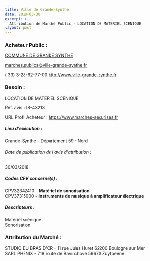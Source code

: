 ```yaml
---
title: Ville de Grande-Synthe
date: 2018-03-30
excerpt: >-
  Attribution de Marché Public - LOCATION DE MATERIEL SCENIQUE
layout: post
---
```


### Acheteur Public : 
<a href="/acheteur-33/siren-215902719"> COMMUNE DE GRANDE SYNTHE</a><br/>



marches.publics@ville-grande-synthe.fr

( 33) 3-28-62-77-00
http://www.ville-grande-synthe.fr
### Besoin :

LOCATION DE MATERIEL SCENIQUE

Ref. avis : 18-43213

URL Profil Acheteur : https://www.marches-securises.fr

##### Lieu d'exécution :

Grande-Synthe - Département 59 - Nord

###### Date de publication de l'avis d'attribution : 
30/03/2018

##### Codes CPV concerné(s) :
CPV32342410 - **Matériel de sonorisation** <br/>
CPV37315000 - **Instruments de musique à amplificateur électrique** <br/>

##### Descripteurs :
Matériel scénique <br/>
Sonorisation <br/>

### Attribution du Marché :
STUDIO DU BRAS D'OR - 11 rue Jules Huret 62200 Boulogne sur Mer <br/>
SARL PHENIX - 718 route de Bavinchove 59670 Zuytpeene <br/>
